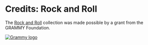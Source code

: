 # Credits: Rock and Roll
  
The [Rock and Roll](/collections/rock-and-roll/interviews) collection was made possible by a grant from the GRAMMY Foundation.

<a href="http://www.grammy.org"><img src="https://s3.amazonaws.com/openvault.wgbh.org/logos/Grammy.jpg"
 alt="Grammy logo" title="Grammy">
